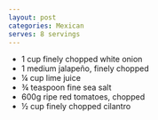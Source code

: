 ```yaml
---
layout: post
categories: Mexican
serves: 8 servings
---
```


- 1 cup finely chopped white onion
- 1 medium jalapeño, finely chopped
- ¼ cup lime juice
- ¾ teaspoon fine sea salt
- 600g ripe red tomatoes, chopped
- ½ cup finely chopped cilantro
